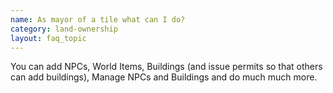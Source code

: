 ```yaml
---
name: As mayor of a tile what can I do?
category: land-ownership
layout: faq_topic
---
```

You can add NPCs, World Items, Buildings (and issue permits so that others can add buildings), Manage NPCs and Buildings and do much much more.